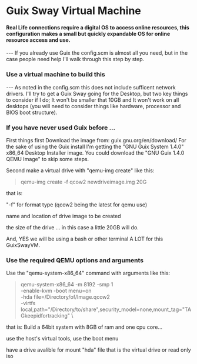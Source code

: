 # Guix Sway Virtual Machine
#### Real Life connections require a digital OS to access online resources, this configuration makes a small but quickly expandable OS for online resource access and use. 
 
 
 
 --- If you already use Guix the config.scm is almost all you need, but in the case people need help I'll walk through this step by step.



### Use a virtual machine to build this
 --- As noted in the config.scm this does not include sufficent network drivers. I'll try to get a Guix Sway going for the Desktop, but two key things to consider if I do; It won't be smaller that 10GB and It won't work on all desktops (you will need to consider things like hardware, processor and BIOS boot structure).


### If you have never used Guix before ... 
First things first Download the image from: guix.gnu.org/en/download/
For the sake of using the Guix install I'm getting the "GNU Guix System 1.4.0" x86_64 Desktop Installer image.
You could download the "GNU Guix 1.4.0 QEMU Image" to skip some steps.


Second make a virtual drive with "qemu-img create" like this:  
>qemu-img create -f qcow2 newdriveimage.img 20G

that is:

"-f" for format type (qcow2 being the latest for qemu use)

name and location of drive image to be created

the size of the drive ... in this case a little 20GB will do.

And, YES we will be using a bash or other terminal A LOT for this GuixSwayVM.


### Use the required QEMU options and arguments
Use the "qemu-system-x86_64" command with arguments like this:
> qemu-system-x86_64 -m 8192 -smp 1\
> -enable-kvm -boot menu=on \
> -hda file=/Directory/of/Image.qcow2 \
> -virtfs local,path="/Directory/to/share",security_model=none,mount_tag="TAGkeepidfortracking"  \

that is: Build a 64bit system with 8GB of ram and one cpu core...

use the host's virtual tools, use the boot menu

have a drive avalible for mount "hda" file that is the virtual drive or read only iso

